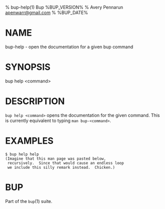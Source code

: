 % bup-help(1) Bup %BUP_VERSION%
% Avery Pennarun <apenwarr@gmail.com>
% %BUP_DATE%

# NAME

bup-help - open the documentation for a given bup command

# SYNOPSIS

bup help \<command\>

# DESCRIPTION

`bup help <command>` opens the documentation for the given command.
This is currently equivalent to typing `man bup-<command>`.


# EXAMPLES

    $ bup help help
    (Imagine that this man page was pasted below,
     recursively.  Since that would cause an endless loop
     we include this silly remark instead.  Chicken.)
    
# BUP

Part of the `bup`(1) suite.
